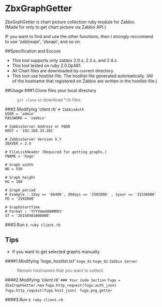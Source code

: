 # ZbxGraphGetter

ZbxGrphGetter is chart picture collection ruby module for Zabbix.  
(Made for only to get chart picture via Zabbix API.)

IF you want to find and use the other functions, then I strongly reccomend to use 'zabbixapi', 'zbxapi', and so on.

##Specification and Excuse
 - This tool supports only zabbix 2.0.x, 2.2.x, and 2.4.x.
 - This tool tested on ruby 2.0.0p481.
 - All Chart files are downloaded by current directory.
 - This tool use hostlist-file. The hostlist-file generated automatically. (All of the hostname that registered on Zabbix are written in the hostlist-file.) 

##Usage
###1.Clone files your local directory
 > `git clone` or download *.rb files.

###2.Modifying 'client.rb'
`# ZabbixAuth`  
`USER = 'admin'`  
`PASSWORD = 'zabbix'`  

`# ZabbixServer Address or FQDN`  
`HOST = '192.168.33.101'`  

`# ZabbixServer Version X.Y`  
`ZBXVER = 2.4`  

`# FileListHeader (Required for getting graphs.)`  
`FNAME = 'hoge'`  

`# Graph width`  
`WD = 550 `  

`# Graph height`  
`HG = 100`  

`# Graph period`  
`# Example : 1day == '86400', 30days == '2592000' , 1year == '31536000'`  
`PD = '2592000'`  

`# GraphStartTime`  
`# Format : 'YYYYmmddHHMMSS'`  
`ST = '20150401000000'`  

###3.Run
`$ ruby client.rb` 

## Tips
 - If you want to get selected graphs manually.
 
 ####1.Modifying *'hoge_hostlist.txt'*
  `hoge_01`
  `hoge_02`
  `Zabbix Server`
  
  > Remain hostnames that you want to collect.
 
 ####2.Modifying *'client.rb'*
   `### Your Code Section`
   `fuga = ZbxGraphGetter.new`
   `fuga.http_request(fuga.auth_json)` 
   `fuga.http_request(fuga.host_json) `
   `fuga.png_getter`
 
 ####3.Run
 `$ ruby client.rb`
  
